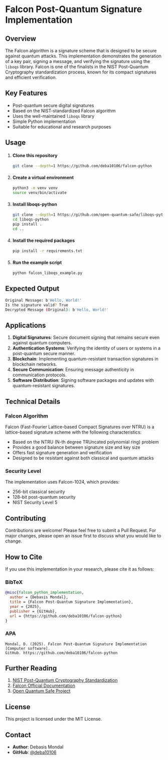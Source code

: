 # Falcon Post-Quantum Signature Implementation

## Overview
The Falcon algorithm is a signature scheme that is designed to be secure against quantum attacks. This implementation demonstrates the generation of a key pair, signing a message, and verifying the signature using the `liboqs` library. Falcon is one of the finalists in the NIST Post-Quantum Cryptography standardization process, known for its compact signatures and efficient verification.

## Key Features
- Post-quantum secure digital signatures
- Based on the NIST-standardized Falcon algorithm
- Uses the well-maintained `liboqs` library
- Simple Python implementation
- Suitable for educational and research purposes

## Usage
1. #### Clone this repository
   ```bash
   git clone --depth=1 https://github.com/deba10106/falcon-python
   ```
2. #### Create a virtual environment
   ```bash
   python3 -m venv venv
   source venv/bin/activate
   ```
3. #### Install liboqs-python
   ```bash
   git clone --depth=1 https://github.com/open-quantum-safe/liboqs-python
   cd liboqs-python
   pip install .
   cd ..
   ```
4. #### Install the required packages
   ```bash
   pip install -r requirements.txt
   ```
5. #### Run the example script
   ```bash
   python falcon_liboqs_example.py
   ```

## Expected Output
```bash
Original Message: b'Hello, World!'
Is the signature valid? True
Decrypted Message (Original): b'Hello, World!'
```

## Applications
1. **Digital Signatures**: Secure document signing that remains secure even against quantum computers.
2. **Authentication Systems**: Verifying the identity of users or systems in a post-quantum secure manner.
3. **Blockchain**: Implementing quantum-resistant transaction signatures in blockchain networks.
4. **Secure Communication**: Ensuring message authenticity in communication protocols.
5. **Software Distribution**: Signing software packages and updates with quantum-resistant signatures.

## Technical Details
### Falcon Algorithm
Falcon (Fast-Fourier Lattice-based Compact Signatures over NTRU) is a lattice-based signature scheme with the following characteristics:
- Based on the NTRU (N-th degree TRUncated polynomial ring) problem
- Provides a good balance between signature size and key size
- Offers fast signature generation and verification
- Designed to be resistant against both classical and quantum attacks

### Security Level
The implementation uses Falcon-1024, which provides:
- 256-bit classical security
- 128-bit post-quantum security
- NIST Security Level 5

## Contributing
Contributions are welcome! Please feel free to submit a Pull Request. For major changes, please open an issue first to discuss what you would like to change.

## How to Cite
If you use this implementation in your research, please cite it as follows:

### BibTeX
```bibtex
@misc{falcon_python_implementation,
  author = {Debasis Mondal},
  title = {Falcon Post-Quantum Signature Implementation},
  year = {2025},
  publisher = {GitHub},
  url = {https://github.com/deba10106/falcon-python}
}
```

### APA
```
Mondal, D. (2025). Falcon Post-Quantum Signature Implementation [Computer software]. 
GitHub. https://github.com/deba10106/falcon-python
```

## Further Reading
1. [NIST Post-Quantum Cryptography Standardization](https://csrc.nist.gov/projects/post-quantum-cryptography)
2. [Falcon Official Documentation](https://falcon-sign.info/)
3. [Open Quantum Safe Project](https://openquantumsafe.org/)

## License
This project is licensed under the MIT License.

## Contact
- **Author**: Debasis Mondal
- **GitHub**: [@deba10106](https://github.com/deba10106)
